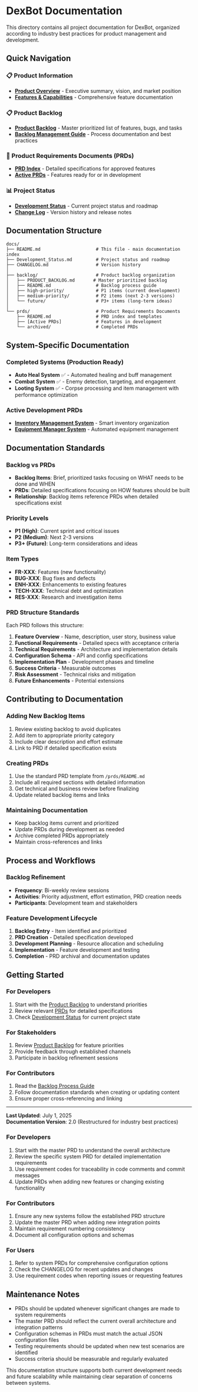# DexBot Documentation

This directory contains all project documentation for DexBot, organized according to industry best practices for product management and development.

## Quick Navigation

### 📋 Product Information
- **[Product Overview](PRODUCT_OVERVIEW.md)** - Executive summary, vision, and market position
- **[Features & Capabilities](FEATURES.md)** - Comprehensive feature documentation

### 📋 Product Backlog
- **[Product Backlog](backlog/PRODUCT_BACKLOG.md)** - Master prioritized list of features, bugs, and tasks
- **[Backlog Management Guide](backlog/README.md)** - Process documentation and best practices

### 📄 Product Requirements Documents (PRDs)  
- **[PRD Index](prds/README.md)** - Detailed specifications for approved features
- **[Active PRDs](prds/)** - Features ready for or in development

### 📊 Project Status
- **[Development Status](Development_Status.md)** - Current project status and roadmap
- **[Change Log](CHANGELOG.md)** - Version history and release notes

## Documentation Structure

```
docs/
├── README.md                     # This file - main documentation index
├── Development_Status.md         # Project status and roadmap
├── CHANGELOG.md                  # Version history
│
├── backlog/                      # Product backlog organization
│   ├── PRODUCT_BACKLOG.md       # Master prioritized backlog
│   ├── README.md                 # Backlog process guide
│   ├── high-priority/            # P1 items (current development)
│   ├── medium-priority/          # P2 items (next 2-3 versions) 
│   └── future/                   # P3+ items (long-term ideas)
│
└── prds/                         # Product Requirements Documents
    ├── README.md                 # PRD index and templates
    ├── [Active PRDs]             # Features in development
    └── archived/                 # Completed PRDs
```

## System-Specific Documentation

### Completed Systems (Production Ready)
- **Auto Heal System** ✅ - Automated healing and buff management
- **Combat System** ✅ - Enemy detection, targeting, and engagement  
- **Looting System** ✅ - Corpse processing and item management with performance optimization

### Active Development PRDs
- **[Inventory Management System](prds/FR-095_Inventory_Management_System.md)** - Smart inventory organization
- **[Equipment Manager System](prds/FR-096_Equipment_Manager_System.md)** - Automated equipment management

## Documentation Standards

### Backlog vs PRDs
- **Backlog Items**: Brief, prioritized tasks focusing on WHAT needs to be done and WHEN
- **PRDs**: Detailed specifications focusing on HOW features should be built
- **Relationship**: Backlog items reference PRDs when detailed specifications exist

### Priority Levels
- **P1 (High)**: Current sprint and critical issues
- **P2 (Medium)**: Next 2-3 versions  
- **P3+ (Future)**: Long-term considerations and ideas

### Item Types
- **FR-XXX**: Features (new functionality)
- **BUG-XXX**: Bug fixes and defects
- **ENH-XXX**: Enhancements to existing features
- **TECH-XXX**: Technical debt and optimization
- **RES-XXX**: Research and investigation items

### PRD Structure Standards
Each PRD follows this structure:
1. **Feature Overview** - Name, description, user story, business value
2. **Functional Requirements** - Detailed specs with acceptance criteria
3. **Technical Requirements** - Architecture and implementation details
4. **Configuration Schema** - API and config specifications
5. **Implementation Plan** - Development phases and timeline
6. **Success Criteria** - Measurable outcomes
7. **Risk Assessment** - Technical risks and mitigation
8. **Future Enhancements** - Potential extensions

## Contributing to Documentation

### Adding New Backlog Items
1. Review existing backlog to avoid duplicates
2. Add item to appropriate priority category
3. Include clear description and effort estimate
4. Link to PRD if detailed specification exists

### Creating PRDs
1. Use the standard PRD template from `/prds/README.md`
2. Include all required sections with detailed information
3. Get technical and business review before finalizing
4. Update related backlog items and links

### Maintaining Documentation
- Keep backlog items current and prioritized
- Update PRDs during development as needed
- Archive completed PRDs appropriately
- Maintain cross-references and links

## Process and Workflows

### Backlog Refinement
- **Frequency**: Bi-weekly review sessions
- **Activities**: Priority adjustment, effort estimation, PRD creation needs
- **Participants**: Development team and stakeholders

### Feature Development Lifecycle
1. **Backlog Entry** - Item identified and prioritized
2. **PRD Creation** - Detailed specification developed
3. **Development Planning** - Resource allocation and scheduling
4. **Implementation** - Feature development and testing
5. **Completion** - PRD archival and documentation updates

## Getting Started

### For Developers
1. Start with the [Product Backlog](backlog/PRODUCT_BACKLOG.md) to understand priorities
2. Review relevant [PRDs](prds/README.md) for detailed specifications
3. Check [Development Status](Development_Status.md) for current project state

### For Stakeholders  
1. Review [Product Backlog](backlog/PRODUCT_BACKLOG.md) for feature priorities
2. Provide feedback through established channels
3. Participate in backlog refinement sessions

### For Contributors
1. Read the [Backlog Process Guide](backlog/README.md)
2. Follow documentation standards when creating or updating content
3. Ensure proper cross-referencing and linking

---

**Last Updated**: July 1, 2025  
**Documentation Version**: 2.0 (Restructured for industry best practices)

### For Developers
1. Start with the master PRD to understand the overall architecture
2. Review the specific system PRD for detailed implementation requirements
3. Use requirement codes for traceability in code comments and commit messages
4. Update PRDs when adding new features or changing existing functionality

### For Contributors
1. Ensure any new systems follow the established PRD structure
2. Update the master PRD when adding new integration points
3. Maintain requirement numbering consistency
4. Document all configuration options and schemas

### For Users
1. Refer to system PRDs for comprehensive configuration options
2. Check the CHANGELOG for recent updates and changes
3. Use requirement codes when reporting issues or requesting features

## Maintenance Notes

- PRDs should be updated whenever significant changes are made to system requirements
- The master PRD should reflect the current overall architecture and integration patterns
- Configuration schemas in PRDs must match the actual JSON configuration files
- Testing requirements should be updated when new test scenarios are identified
- Success criteria should be measurable and regularly evaluated

This documentation structure supports both current development needs and future scalability while maintaining clear separation of concerns between systems.

